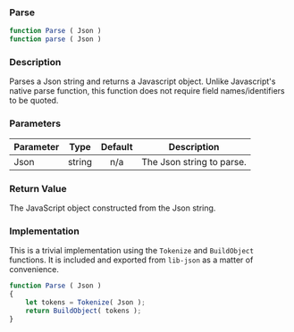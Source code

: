 <!-- api/Parse.md -->

### Parse

```js
function Parse ( Json )
function parse ( Json )
```

### Description

Parses a Json string and returns a Javascript object.
Unlike Javascript's native parse function, this function does not require field names/identifiers to be quoted.


### Parameters

| Parameter	| Type     	| Default 	| Description	|
|-----------|:--------:	|:-------:	|-------------	|
| Json		| string 	| n/a     	| The Json string to parse. |


### Return Value

The JavaScript object constructed from the Json string.


### Implementation

This is a trivial implementation using the `Tokenize` and `BuildObject` functions.
It is included and exported from `lib-json` as a matter of convenience.

```js
function Parse ( Json )
{
	let tokens = Tokenize( Json );
	return BuildObject( tokens );
}
```
